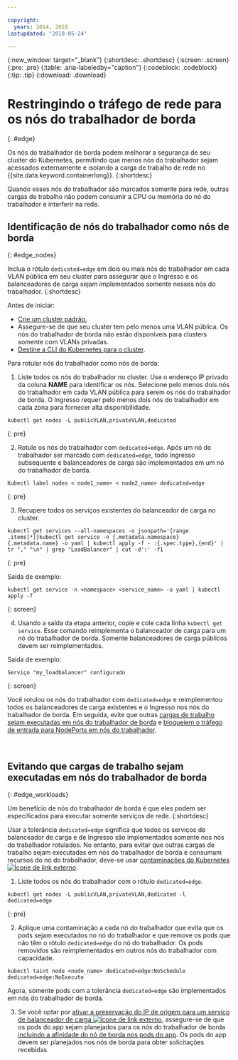 ```yaml
---

copyright:
  years: 2014, 2018
lastupdated: "2018-05-24"

---
```


{:new_window: target="_blank"}
{:shortdesc: .shortdesc}
{:screen: .screen}
{:pre: .pre}
{:table: .aria-labeledby="caption"}
{:codeblock: .codeblock}
{:tip: .tip}
{:download: .download}



# Restringindo o tráfego de rede para os nós do trabalhador de borda
{: #edge}

Os nós do trabalhador de borda podem melhorar a segurança de seu cluster do Kubernetes, permitindo que menos nós do trabalhador sejam acessados externamente e isolando a carga de trabalho de rede no {{site.data.keyword.containerlong}}.
{:shortdesc}

Quando esses nós do trabalhador são marcados somente para rede, outras cargas de trabalho não podem consumir a CPU ou memória do nó do trabalhador e interferir na rede.




## Identificação de nós do trabalhador como nós de borda
{: #edge_nodes}

Inclua o rótulo `dedicated=edge` em dois ou mais nós do trabalhador em cada VLAN pública em seu cluster para assegurar que o Ingresso e os balanceadores de carga sejam implementados somente nesses nós do trabalhador.
{:shortdesc}

Antes de iniciar:

- [Crie um cluster padrão.](cs_clusters.html#clusters_cli)
- Assegure-se de que seu cluster tem pelo menos uma VLAN pública. Os nós do trabalhador de borda não estão disponíveis para clusters somente com VLANs privadas.
- [Destine a CLI do Kubernetes para o cluster](cs_cli_install.html#cs_cli_configure).

Para rotular nós do trabalhador como nós de borda:

1. Liste todos os nós do trabalhador no cluster. Use o endereço IP privado da coluna **NAME** para identificar os nós. Selecione pelo menos dois nós do trabalhador em cada VLAN pública para serem os nós do trabalhador de borda. O Ingresso requer pelo menos dois nós do trabalhador em cada zona para fornecer alta disponibilidade. 

  ```
  kubectl get nodes -L publicVLAN,privateVLAN,dedicated
  ```
  {: pre}

2. Rotule os nós do trabalhador com `dedicated=edge`. Após um nó do trabalhador ser marcado com `dedicated=edge`, todo Ingresso subsequente e balanceadores de carga são implementados em um nó do trabalhador de borda.

  ```
  Kubectl label nodes < node1_name> < node2_name> dedicated=edge
  ```
  {: pre}

3. Recupere todos os serviços existentes do balanceador de carga no cluster.

  ```
  kubectl get services --all-namespaces -o jsonpath='{range .items[*]}kubectl get service -n {.metadata.namespace} {.metadata.name} -o yaml | kubectl apply -f - :{.spec.type},{end}' | tr "," "\n" | grep "LoadBalancer" | cut -d':' -f1
  ```
  {: pre}

  Saída de exemplo:

  ```
  kubectl get service -n <namespace> <service_name> -o yaml | kubectl apply -f
  ```
  {: screen}

4. Usando a saída da etapa anterior, copie e cole cada linha `kubectl get service`. Esse comando reimplementa o balanceador de carga para um nó do trabalhador de borda. Somente balanceadores de carga públicos devem ser reimplementados.

  Saída de exemplo:

  ```
  Serviço "my_loadbalancer" configurado
  ```
  {: screen}

Você rotulou os nós do trabalhador com `dedicated=edge` e reimplementou todos os balanceadores de carga existentes e o Ingresso nos nós do trabalhador de borda. Em seguida, evite que outras [cargas de trabalho sejam executadas em nós do trabalhador de borda](#edge_workloads) e [bloqueiem o tráfego de entrada para NodePorts em nós do trabalhador](cs_network_policy.html#block_ingress).

<br />


## Evitando que cargas de trabalho sejam executadas em nós do trabalhador de borda
{: #edge_workloads}

Um benefício de nós do trabalhador de borda é que eles podem ser especificados para executar somente serviços de rede.
{:shortdesc}

Usar a tolerância `dedicated=edge` significa que todos os serviços de balanceador de carga e de Ingresso são implementados somente nos nós do trabalhador rotulados. No entanto, para evitar que outras cargas de trabalho sejam executadas em nós do trabalhador de borda e consumam recursos do nó do trabalhador, deve-se usar [contaminações do Kubernetes ![Ícone de link externo](../icons/launch-glyph.svg "Ícone de link externo")](https://kubernetes.io/docs/concepts/configuration/taint-and-toleration/).


1. Liste todos os nós do trabalhador com o rótulo `dedicated=edge`.

  ```
  kubectl get nodes -L publicVLAN,privateVLAN,dedicated -l dedicated=edge
  ```
  {: pre}

2. Aplique uma contaminação a cada nó do trabalhador que evita que os pods sejam executados no nó do trabalhador e que remove os pods que não têm o rótulo `dedicated=edge` do nó do trabalhador. Os pods removidos são reimplementados em outros nós do trabalhador com capacidade.

  ```
  kubectl taint node <node_name> dedicated=edge:NoSchedule dedicated=edge:NoExecute
  ```
  Agora, somente pods com a tolerância `dedicated=edge` são implementados em nós do trabalhador de borda.

3. Se você optar por [ativar a preservação do IP de origem para um serviço de balanceador de carga ![Ícone de link externo](../icons/launch-glyph.svg "Ícone de link externo")](https://kubernetes.io/docs/tutorials/services/source-ip/#source-ip-for-services-with-typeloadbalancer), assegure-se de que os pods do app sejam planejados para os nós do trabalhador de borda [incluindo a afinidade do nó de borda nos pods do app](cs_loadbalancer.html#edge_nodes). Os pods do app devem ser planejados nos nós de borda para obter solicitações recebidas.

